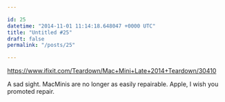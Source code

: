 ```yaml
---

id: 25
datetime: "2014-11-01 11:14:18.648047 +0000 UTC"
title: "Untitled #25"
draft: false
permalink: "/posts/25"

---
```


https://www.ifixit.com/Teardown/Mac+Mini+Late+2014+Teardown/30410

A sad sight. MacMinis are no longer as easily repairable. Apple, I wish you promoted repair.
